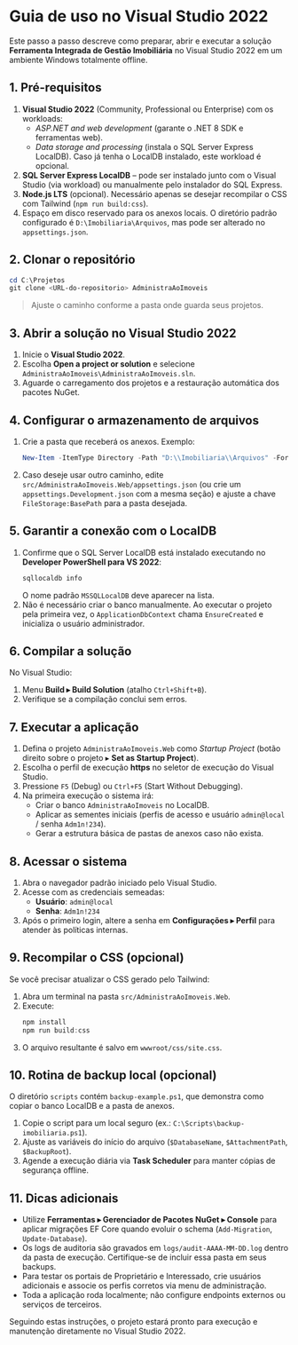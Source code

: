 # Guia de uso no Visual Studio 2022

Este passo a passo descreve como preparar, abrir e executar a solução **Ferramenta Integrada de Gestão Imobiliária** no Visual Studio 2022 em um ambiente Windows totalmente offline.

## 1. Pré-requisitos

1. **Visual Studio 2022** (Community, Professional ou Enterprise) com os workloads:
   - *ASP.NET and web development* (garante o .NET 8 SDK e ferramentas web).
   - *Data storage and processing* (instala o SQL Server Express LocalDB). Caso já tenha o LocalDB instalado, este workload é opcional.
2. **SQL Server Express LocalDB** – pode ser instalado junto com o Visual Studio (via workload) ou manualmente pelo instalador do SQL Express.
3. **Node.js LTS** (opcional). Necessário apenas se desejar recompilar o CSS com Tailwind (`npm run build:css`).
4. Espaço em disco reservado para os anexos locais. O diretório padrão configurado é `D:\Imobiliaria\Arquivos`, mas pode ser alterado no `appsettings.json`.

## 2. Clonar o repositório

```powershell
cd C:\Projetos
git clone <URL-do-repositorio> AdministraAoImoveis
```

> Ajuste o caminho conforme a pasta onde guarda seus projetos.

## 3. Abrir a solução no Visual Studio 2022

1. Inicie o **Visual Studio 2022**.
2. Escolha **Open a project or solution** e selecione `AdministraAoImoveis\AdministraAoImoveis.sln`.
3. Aguarde o carregamento dos projetos e a restauração automática dos pacotes NuGet.

## 4. Configurar o armazenamento de arquivos

1. Crie a pasta que receberá os anexos. Exemplo:
   ```powershell
   New-Item -ItemType Directory -Path "D:\\Imobiliaria\\Arquivos" -Force
   ```
2. Caso deseje usar outro caminho, edite `src/AdministraAoImoveis.Web/appsettings.json` (ou crie um `appsettings.Development.json` com a mesma seção) e ajuste a chave `FileStorage:BasePath` para a pasta desejada.

## 5. Garantir a conexão com o LocalDB

1. Confirme que o SQL Server LocalDB está instalado executando no **Developer PowerShell para VS 2022**:
   ```powershell
   sqllocaldb info
   ```
   O nome padrão `MSSQLLocalDB` deve aparecer na lista.
2. Não é necessário criar o banco manualmente. Ao executar o projeto pela primeira vez, o `ApplicationDbContext` chama `EnsureCreated` e inicializa o usuário administrador.

## 6. Compilar a solução

No Visual Studio:

1. Menu **Build ▸ Build Solution** (atalho `Ctrl+Shift+B`).
2. Verifique se a compilação conclui sem erros.

## 7. Executar a aplicação

1. Defina o projeto `AdministraAoImoveis.Web` como *Startup Project* (botão direito sobre o projeto ▸ **Set as Startup Project**).
2. Escolha o perfil de execução **https** no seletor de execução do Visual Studio.
3. Pressione `F5` (Debug) ou `Ctrl+F5` (Start Without Debugging).
4. Na primeira execução o sistema irá:
   - Criar o banco `AdministraAoImoveis` no LocalDB.
   - Aplicar as sementes iniciais (perfis de acesso e usuário `admin@local` / senha `Adm1n!234`).
   - Gerar a estrutura básica de pastas de anexos caso não exista.

## 8. Acessar o sistema

1. Abra o navegador padrão iniciado pelo Visual Studio.
2. Acesse com as credenciais semeadas:
   - **Usuário**: `admin@local`
   - **Senha**: `Adm1n!234`
3. Após o primeiro login, altere a senha em **Configurações ▸ Perfil** para atender às políticas internas.

## 9. Recompilar o CSS (opcional)

Se você precisar atualizar o CSS gerado pelo Tailwind:

1. Abra um terminal na pasta `src/AdministraAoImoveis.Web`.
2. Execute:
   ```powershell
   npm install
   npm run build:css
   ```
3. O arquivo resultante é salvo em `wwwroot/css/site.css`.

## 10. Rotina de backup local (opcional)

O diretório `scripts` contém `backup-example.ps1`, que demonstra como copiar o banco LocalDB e a pasta de anexos.

1. Copie o script para um local seguro (ex.: `C:\Scripts\backup-imobiliaria.ps1`).
2. Ajuste as variáveis do início do arquivo (`$DatabaseName`, `$AttachmentPath`, `$BackupRoot`).
3. Agende a execução diária via **Task Scheduler** para manter cópias de segurança offline.

## 11. Dicas adicionais

- Utilize **Ferramentas ▸ Gerenciador de Pacotes NuGet ▸ Console** para aplicar migrações EF Core quando evoluir o schema (`Add-Migration`, `Update-Database`).
- Os logs de auditoria são gravados em `logs/audit-AAAA-MM-DD.log` dentro da pasta de execução. Certifique-se de incluir essa pasta em seus backups.
- Para testar os portais de Proprietário e Interessado, crie usuários adicionais e associe os perfis corretos via menu de administração.
- Toda a aplicação roda localmente; não configure endpoints externos ou serviços de terceiros.

Seguindo estas instruções, o projeto estará pronto para execução e manutenção diretamente no Visual Studio 2022.
